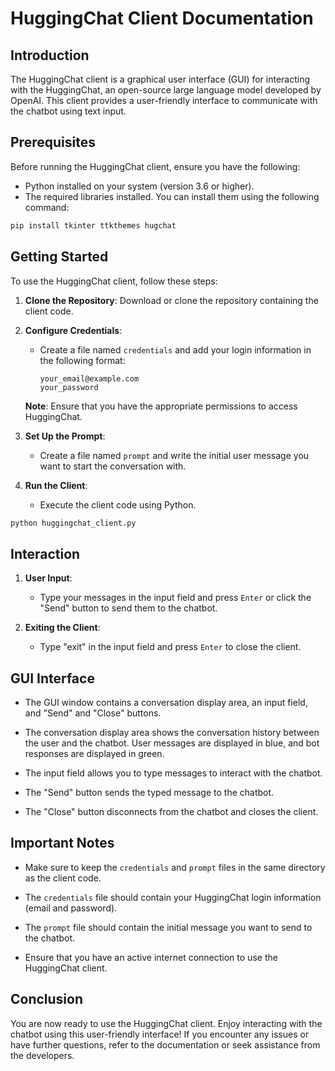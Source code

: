 # HuggingChat Client Documentation

## Introduction

The HuggingChat client is a graphical user interface (GUI) for interacting with the HuggingChat, an open-source large language model developed by OpenAI. This client provides a user-friendly interface to communicate with the chatbot using text input.

## Prerequisites

Before running the HuggingChat client, ensure you have the following:

- Python installed on your system (version 3.6 or higher).
- The required libraries installed. You can install them using the following command:

```bash
pip install tkinter ttkthemes hugchat
```

## Getting Started

To use the HuggingChat client, follow these steps:

1. **Clone the Repository**: Download or clone the repository containing the client code.

2. **Configure Credentials**:
   - Create a file named `credentials` and add your login information in the following format:
     ```
     your_email@example.com
     your_password
     ```

   **Note**: Ensure that you have the appropriate permissions to access HuggingChat.

3. **Set Up the Prompt**:
   - Create a file named `prompt` and write the initial user message you want to start the conversation with.

4. **Run the Client**:
   - Execute the client code using Python.

```bash
python huggingchat_client.py
```

## Interaction

1. **User Input**:
   - Type your messages in the input field and press `Enter` or click the "Send" button to send them to the chatbot.

2. **Exiting the Client**:
   - Type "exit" in the input field and press `Enter` to close the client.

## GUI Interface

- The GUI window contains a conversation display area, an input field, and "Send" and "Close" buttons.

- The conversation display area shows the conversation history between the user and the chatbot. User messages are displayed in blue, and bot responses are displayed in green.

- The input field allows you to type messages to interact with the chatbot.

- The "Send" button sends the typed message to the chatbot.

- The "Close" button disconnects from the chatbot and closes the client.

## Important Notes

- Make sure to keep the `credentials` and `prompt` files in the same directory as the client code.

- The `credentials` file should contain your HuggingChat login information (email and password).

- The `prompt` file should contain the initial message you want to send to the chatbot.

- Ensure that you have an active internet connection to use the HuggingChat client.

## Conclusion

You are now ready to use the HuggingChat client. Enjoy interacting with the chatbot using this user-friendly interface! If you encounter any issues or have further questions, refer to the documentation or seek assistance from the developers.

